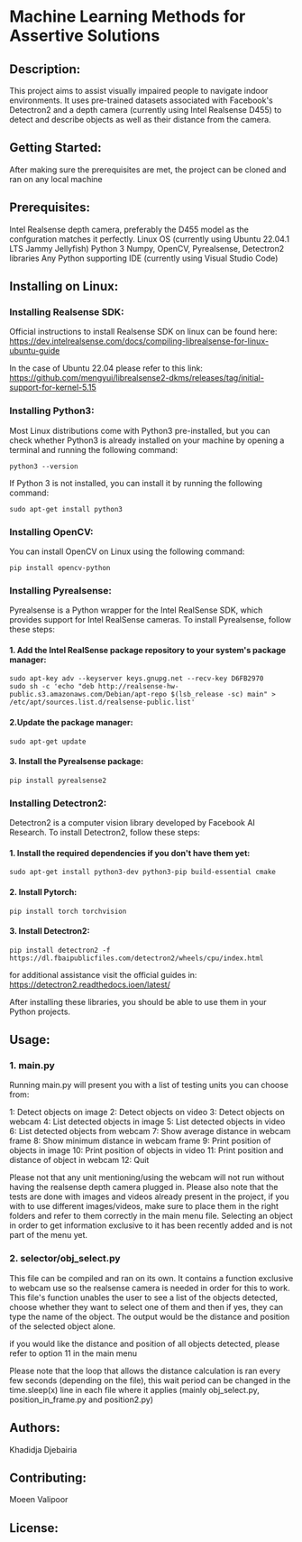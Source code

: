 # Machine Learning Methods for Assertive Solutions

## Description:

This project aims to assist visually impaired people to navigate indoor environments. It uses pre-trained datasets associated with Facebook's Detectron2 and a depth camera (currently using Intel Realsense D455) to detect and describe objects as well as their distance from the camera.

## Getting Started:

After making sure the prerequisites are met, the project can be cloned and ran on any local machine

## Prerequisites:

Intel Realsense depth camera, preferably the D455 model as the confguration matches it perfectly.
Linux OS (currently using Ubuntu 22.04.1 LTS Jammy Jellyfish)
Python 3 
Numpy, OpenCV, Pyrealsense, Detectron2 libraries
Any Python supporting IDE (currently using Visual Studio Code)


## Installing on Linux:
### Installing Realsense SDK:
  
Official instructions to install Realsense SDK on linux can be found here: https://dev.intelrealsense.com/docs/compiling-librealsense-for-linux-ubuntu-guide

In the case of Ubuntu 22.04 please refer to this link: https://github.com/mengyui/librealsense2-dkms/releases/tag/initial-support-for-kernel-5.15

### Installing Python3:
Most Linux distributions come with Python3 pre-installed, but you can check whether Python3 is already installed on your machine by opening a terminal and running the following command:

    python3 --version
 
 If Python 3 is not installed, you can install it by running the following command:
 
    sudo apt-get install python3
 
 ### Installing OpenCV:
You can install OpenCV on Linux using the following command:
 
    pip install opencv-python
 
### Installing Pyrealsense:
Pyrealsense is a Python wrapper for the Intel RealSense SDK, which provides support for Intel RealSense cameras. To install Pyrealsense, follow these steps:

#### 1. Add the Intel RealSense package repository to your system's package manager:
    sudo apt-key adv --keyserver keys.gnupg.net --recv-key D6FB2970
    sudo sh -c 'echo "deb http://realsense-hw-public.s3.amazonaws.com/Debian/apt-repo $(lsb_release -sc) main" > /etc/apt/sources.list.d/realsense-public.list'

#### 2.Update the package manager:
    sudo apt-get update

#### 3. Install the Pyrealsense package:
    pip install pyrealsense2

### Installing Detectron2:
Detectron2 is a computer vision library developed by Facebook AI Research. To install Detectron2, follow these steps:

#### 1. Install the required dependencies if you don't have them yet:
    sudo apt-get install python3-dev python3-pip build-essential cmake

#### 2. Install Pytorch:
    pip install torch torchvision

#### 3. Install Detectron2:
    pip install detectron2 -f https://dl.fbaipublicfiles.com/detectron2/wheels/cpu/index.html

for additional assistance visit the official guides in: https://detectron2.readthedocs.ioen/latest/

After installing these libraries, you should be able to use them in your Python projects.


## Usage: 
### 1. main.py
Running main.py will present you with a list of testing units you can choose from:
 
1: Detect objects on image
2: Detect objects on video
3: Detect objects on webcam
4: List detected objects in image
5: List detected objects in video
6: List detected objects from webcam
7: Show average distance in webcam frame
8: Show minimum distance in webcam frame
9: Print position of objects in image
10: Print position of objects in video
11: Print position and distance of object in webcam
12: Quit
                      
                      
Please not that any unit mentioning/using the webcam will not run without having the realsense depth camera plugged in.
Please also note that the tests are done with images and videos already present in the project, if you with to use different images/videos, make sure to place them in the right folders and refer to them correctly in the main menu file.
Selecting an object in order to get information exclusive to it has been recently added and is not part of the menu yet.

### 2. selector/obj_select.py
This file can be compiled and ran on its own. It contains a function exclusive to webcam use so the realsense camera is needed in order for this to work. 
This file's function unables the user to see a list of the objects detected, choose whether they want to select one of them and then if yes, they can type the name of the object. The output would be the distance and position of the selected object alone. 

if you would like the distance and position of all objects detected, please refer to option 11 in the main menu

Please note that the loop that allows the distance calculation is ran every few seconds (depending on the file), this wait period can be changed in the time.sleep(x) line in each file where it applies (mainly obj_select.py, position_in_frame.py and position2.py)

## Authors:
Khadidja Djebairia

## Contributing:
Moeen Valipoor

## License:    
    
    
    
    
    
    
    
    
    
    
    
